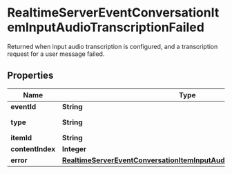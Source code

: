 

# RealtimeServerEventConversationItemInputAudioTranscriptionFailed

Returned when input audio transcription is configured, and a transcription request for a user message failed.

## Properties

| Name | Type | Description | Notes |
|------------ | ------------- | ------------- | -------------|
|**eventId** | **String** | The unique ID of the server event. |  |
|**type** | **String** | The event type, must be \&quot;conversation.item.input_audio_transcription.failed\&quot;. |  |
|**itemId** | **String** | The ID of the user message item. |  |
|**contentIndex** | **Integer** | The index of the content part containing the audio. |  |
|**error** | [**RealtimeServerEventConversationItemInputAudioTranscriptionFailedError**](RealtimeServerEventConversationItemInputAudioTranscriptionFailedError.md) |  |  |




